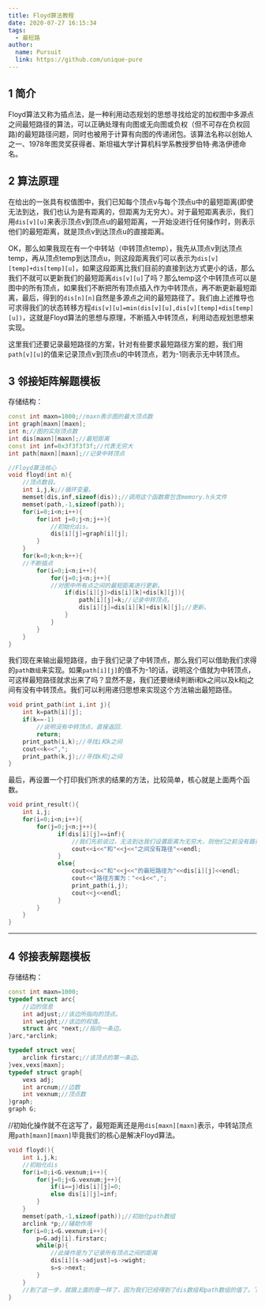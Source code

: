 ```yaml
---
title: Floyd算法教程
date: 2020-07-27 16:15:34
tags: 
  - 最短路
author: 
  name: Pursuit
  link: https://github.com/unique-pure
---
```

## 1 简介

Floyd算法又称为插点法，是一种利用动态规划的思想寻找给定的加权图中多源点之间最短路径的算法，可以正确处理有向图或无向图或负权（但不可存在负权回路)的最短路径问题，同时也被用于计算有向图的传递闭包。该算法名称以创始人之一、1978年图灵奖获得者、斯坦福大学计算机科学系教授罗伯特·弗洛伊德命名。

## 2 算法原理

在给出的一张具有权值图中，我们已知每个顶点v与每个顶点u中的最短距离(即使无法到达，我们也认为是有距离的，但距离为无穷大）。对于最短距离表示，我们用`dis[v][u]`来表示顶点v到顶点u的最短距离，一开始没进行任何操作时，则表示他们的最短距离，就是顶点v到达顶点u的直接距离。

OK，那么如果我现在有一个中转站（中转顶点temp），我先从顶点v到达顶点temp，再从顶点temp到达顶点u，则这段距离我们可以表示为`dis[v][temp]+dis[temp][u]`，如果这段距离比我们目前的直接到达方式更小的话，那么我们不就可以更新我们的最短距离`dis[v][u]`了吗？那么temp这个中转顶点可以是图中的所有顶点，如果我们不断把所有顶点插入作为中转顶点，再不断更新最短距离，最后，得到的`dis[n][n]`自然是多源点之间的最短路径了。我们由上述推导也可求得我们的状态转移方程`dis[v][u]=min(dis[v][u],dis[v][temp]+dis[temp][u])`，这就是Floyd算法的思想与原理，不断插入中转顶点，利用动态规划思想来实现。

这里我们还要记录最短路径的方案，针对有些要求最短路径方案的题，我们用`path[v][u]`的值来记录顶点v到顶点u的中转顶点，若为-1则表示无中转顶点。

## 3 邻接矩阵解题模板

存储结构：

```cpp
const int maxn=1000;//maxn表示图的最大顶点数
int graph[maxn][maxn];
int n;//图的实际顶点数
int dis[maxn][maxn];//最短距离
const int inf=0x3f3f3f3f;//代表无穷大
int path[maxn][maxn];//记录中转顶点
```

```cpp
//Floyd算法核心
void floyd(int n){
    //顶点数目。
    int i,j,k;//循环变量。
    memset(dis,inf,sizeof(dis));//调用这个函数需包含memory.h头文件
    memset(path,-1,sizeof(path));
    for(i=0;i<n;i++){
        for(int j=0;j<n;j++){
            //初始化dis。
            dis[i][j]=graph[i][j];
        }
    }
    for(k=0;k<n;k++){
    //不断插点
        for(i=0;i<n;i++){
            for(j=0;j<n;j++){
            //对图中所有点之间的最短距离进行更新。
                if(dis[i][j]>dis[i][k]+dis[k][j]){
                    path[i][j]=k;//记录中转顶点。
                    dis[i][j]=dis[i][k]+dis[k][j];//更新。
                }
            }
   	    }
    }
}

```

我们现在来输出最短路径，由于我们记录了中转顶点，那么我们可以借助我们求得的`path数组`来实现。如果`path[i][j]`的值不为-1的话，说明这个值就为中转顶点，可这样最短路径就求出来了吗？显然不是，我们还要继续判断i和k之间以及k和j之间有没有中转顶点。我们可以利用递归思想来实现这个方法输出最短路径。

```cpp
void print_path(int i,int j){
    int k=path[i][j];
    if(k==-1)
        //说明没有中转顶点，直接返回.
        return;
    print_path(i,k);//寻找i和k之间
    cout<<k<<",";
    print_path(k,j);//寻找k和j之间
}
```

最后，再设置一个打印我们所求的结果的方法，比较简单，核心就是上面两个函数。

```cpp
void print_result(){
    int i,j;
    for(i=0;i<n;i++){
        for(j=0;j<n;j++){
              if(dis[i][j]==inf){
                  //我们先前说过，无法到达我们设置距离为无穷大，则他们之前没有路径
                  cout<<i<<"和"<<j<<"之间没有路径"<<endl;
              }
              else{
                  cout<<i<<"和"<<j<<"的最短路径为"<<dis[i][j]<<endl;
                  cout<<"路径方案为："<<i<<",";
                  print_path(i,j);
                  cout<<j<<endl;
              }
        }
    }
}
```

***

## 4 邻接表解题模板

存储结构：

```cpp
const int maxn=1000;
typedef struct arc{
    //边的信息
    int adjust;//该边所指向的顶点。
    int weight;//该边的权值。
    struct arc *next;//指向一条边。
}arc,*arclink;

typedef struct vex{
    arclink firstarc;//该顶点的第一条边。
}vex,vexs[maxn];
typedef struct graph{
    vexs adj;
    int arcnum;//边数
    int vexnum;//顶点数
}graph;
graph G;
```

//初始化操作就不在这写了，最短距离还是用`dis[maxn][maxn]`表示，中转站顶点用`path[maxn][maxn]`毕竟我们的核心是解决Floyd算法。

```cpp
void floyd(){
    int i,j,k;
    //初始化dis
    for(i=0;i<G.vexnum;i++){
        for(j=0;j<G.vexnum;j++){
            if(i==j)dis[i][j]=0;
            else dis[i][j]=inf;
        }
    }
    memset(path,-1,sizeof(path));//初始化path数组
    arclink *p;//辅助作用
    for(i=0;i<G.vexnum;i++){
        p=G.adj[i].firstarc;
        while(p){
            //此操作是为了记录所有顶点之间的距离
            dis[i][s->adjust]=s->wight;
            s=s->next;
        }
    }
    //到了这一步，就跟上面的是一样了，因为我们已经得到了dis数组和path数组的值了。下面利用dp并记录中转顶点，同种套路。
}
```